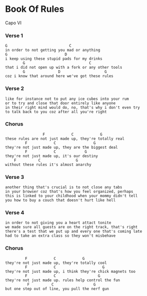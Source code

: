 # Book Of Rules

Capo VI

### Verse 1

	G                            C 
	in order to not getting you mad or anything 
	G                          D 
	i keep using these stupid pads for my drinks 
	        G                             C 
	that i did not open up with a fork or any other tools 
	        G               D                    G 
	coz i know that around here we've got these rules 

### Verse 2

	like for instance not to put any ice cubes into your rum 
	or to try and close that door entirely like anyone 
	in their right mind would do, no, that's why i don't even try 
	to talk back to you coz after all you're right

### Chorus

	                 F            C            G
	these rules are not just made up, they're totally real 
	         F            C                 G 
	they're not just made up, they are the biggest deal 
	         F            C             G 
	they're not just made up, it's our destiny 
	    F          C                G 
	without these rules it's almost anarchy

### Verse 3

	another thing that's crucial is to not close any tabs 
	in your browser coz that's how you feel organized, perhaps 
	this is linked to your childhood when your mommy didn't tell 
	you how to buy a couch that doesn't hurt like hell 

### Verse 4

	in order to not giving you a heart attact tonite 
	we made sure all guests are on the right track, that's right 
	there's a test that we put up and every one that's coming late 
	had to take an extra class so they won't misbehave 

### Chorus

	         F            C            G 
	they're not just made up, they're totally cool 
	         F            C                     G 
	they're not just made up, i think they're chick magnets too 
	         F            C                   G 
	they're not just made up. rules help control the fun 
	          F          C                  G 
	but one step out of line, you pull the nerf gun 
